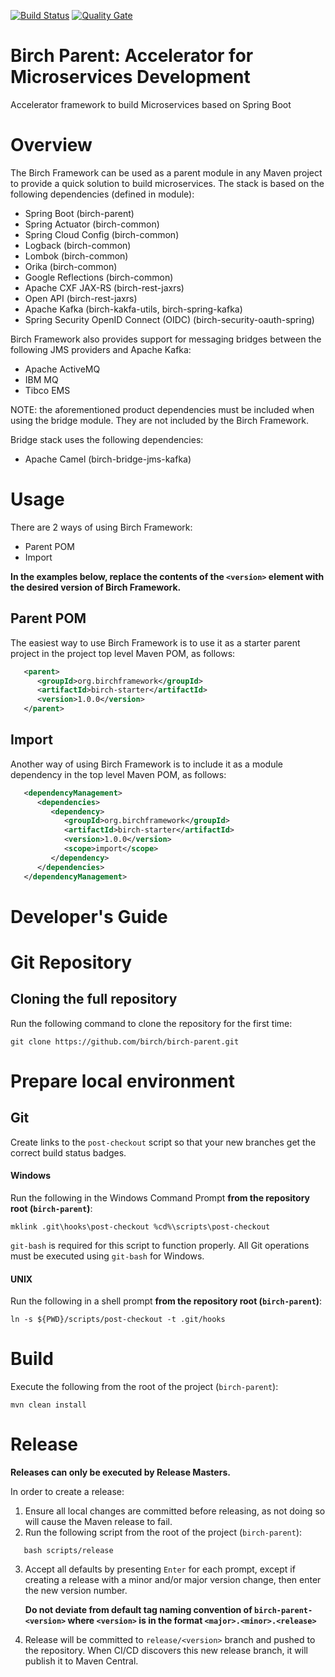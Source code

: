 [![Build Status](https://cicd.birchframework.org/buildStatus/icon?job=Birch/master&style=plastic)](https://cicd.birchframework.org/job/Birch/job/master/)
[![Quality Gate](https://sonar.birchframework.org/api/project_badges/measure?metric=alert_status&project=org.birchframework:birch-parent)](https://sonar.birchframework.org/dashboard?id=org.birchframework:birch-parent)
# Birch Parent: Accelerator for Microservices Development
Accelerator framework to build Microservices based on Spring Boot

# Overview
The Birch Framework can be used as a parent module in any Maven project to provide a quick solution to build microservices.  The stack is based on the
following dependencies (defined in module):
* Spring Boot (birch-parent)
* Spring Actuator (birch-common)
* Spring Cloud Config (birch-common)
* Logback (birch-common)
* Lombok (birch-common)
* Orika (birch-common)
* Google Reflections (birch-common)
* Apache CXF JAX-RS (birch-rest-jaxrs)
* Open API (birch-rest-jaxrs)
* Apache Kafka (birch-kakfa-utils, birch-spring-kafka)
* Spring Security OpenID Connect (OIDC) (birch-security-oauth-spring)

Birch Framework also provides support for messaging bridges between the following JMS providers and Apache Kafka:

* Apache ActiveMQ
* IBM MQ
* Tibco EMS

NOTE: the aforementioned product dependencies must be included when using the bridge module.  They are not included by the Birch Framework.

Bridge stack uses the following dependencies:
* Apache Camel (birch-bridge-jms-kafka)

# Usage
There are 2 ways of using Birch Framework:
* Parent POM
* Import

**In the examples below, replace the contents of the `<version>` element with the desired version of Birch Framework.**
## Parent POM
The easiest way to use Birch Framework is to use it as a starter parent project in the project top level Maven POM, as follows:
```xml
   <parent>
      <groupId>org.birchframework</groupId>
      <artifactId>birch-starter</artifactId>
      <version>1.0.0</version>
   </parent>
```
## Import
Another way of using Birch Framework is to include it as a module dependency in the top level Maven POM, as follows:
```xml
   <dependencyManagement>
      <dependencies>
         <dependency>
            <groupId>org.birchframework</groupId>
            <artifactId>birch-starter</artifactId>
            <version>1.0.0</version>
            <scope>import</scope>
         </dependency>
      </dependencies>
   </dependencyManagement>
```
# Developer's Guide

# Git Repository
## Cloning the full repository
Run the following command to clone the repository for the first time:

    git clone https://github.com/birch/birch-parent.git

# Prepare local environment
## Git

Create links to the `post-checkout` script so that your new branches get the correct build status badges.
#### Windows
Run the following in the Windows Command Prompt **from the repository root (`birch-parent`)**:

    mklink .git\hooks\post-checkout %cd%\scripts\post-checkout

`git-bash` is required for this script to function properly.  All Git operations must be executed using `git-bash` for Windows.
#### UNIX
Run the following in a shell prompt **from the repository root (`birch-parent`)**:

    ln -s ${PWD}/scripts/post-checkout -t .git/hooks

# Build
Execute the following from the root of the project (`birch-parent`):

    mvn clean install

# Release
**Releases can only be executed by Release Masters.**

In order to create a release:
1. Ensure all local changes are committed before releasing, as not doing so will cause the Maven release to fail.
2. Run the following script from the root of the project (`birch-parent`):
```
   bash scripts/release
```
3. Accept all defaults by presenting `Enter` for each prompt, except if creating a release with a minor and/or major version change, then enter the new version number.

   **Do not deviate from default tag naming convention of `birch-parent-<version>` where `<version>` is in the format `<major>.<minor>.<release>`**

4. Release will be committed to `release/<version>` branch and pushed to the repository.  When CI/CD discovers this new release branch, it will publish it to Maven Central.
